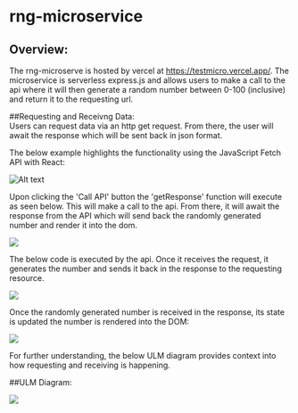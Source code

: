 # rng-microservice<br/>

## Overview: <br/>
The rng-microserve is hosted by vercel at https://testmicro.vercel.app/. The microservice is serverless express.js and allows users to make a call to the api
where it will then generate a random number between 0-100 (inclusive) and return it to the requesting url. 

##Requesting and Receivng Data: <br/>
Users can request data via an http get request. From there, the user will await the response which will be sent back in json format. 

The below example highlights the functionality using the JavaScript Fetch API with React:

<img src="https://github.com/Wilscole/rng_microservices/blob/trunk/images/Screen%20Shot%202022-10-31%20at%205.47.53%20PM.png" alt="Alt text" title="Optional title">

Upon clicking the 'Call API' button the 'getResponse' function will execute as seen below. This will make a call to the api. From there, it will await the response from the API which will send back the randomly generated number and render it into the dom. 

<img src="https://github.com/Wilscole/rng_microservices/blob/trunk/Screen%20Shot%202022-10-31%20at%206.12.40%20PM.png">

The below code is executed by the api. Once it receives the request, it generates the number and sends it back in the response to the requesting resource. 

<img src="https://github.com/Wilscole/rng_microservices/blob/trunk/Screen%20Shot%202022-10-31%20at%206.22.50%20PM.png" >
     
Once the randomly generated number is received in the response, its state is updated the number is rendered into the DOM:

<img src="https://github.com/Wilscole/rng_microservices/blob/trunk/Screen%20Shot%202022-10-31%20at%206.14.10%20PM.png" >


For further understanding, the below ULM diagram provides context into how requesting and receiving is happening. 


##ULM Diagram: <br/>

<img src="https://github.com/Wilscole/rng_microservices/blob/trunk/Screen%20Shot%202022-10-31%20at%206.41.22%20PM.png" >





